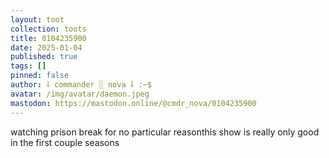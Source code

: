 ```yaml
---
layout: toot
collection: toots
title: 0104235900
date: 2025-01-04
published: true
tags: []
pinned: false
author: ⸸ commander ░ nova ⸸ :~$
avatar: /img/avatar/daemon.jpeg
mastodon: https://mastodon.online/@cmdr_nova/0104235900
---
```


watching prison break for no particular reasonthis show is really only good in the first couple seasons
